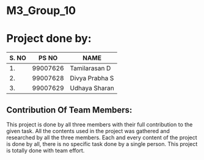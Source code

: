 # M3_Group_10
# Project done by:
|S. NO|PS NO|NAME|
|--|--|--|
|1.|99007626|Tamilarasan D|
|2.|99007628|Divya Prabha S|
|3.|99007629|Udhaya Sharan|

## Contribution Of  Team Members:
This project is done by all three members with their full contribution to the given task. All the contents used in the project was gathered and researched by all the three members. Each and every content of the project is done by all, there is no specific task done by a single person. This project is totally done with team effort.
